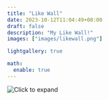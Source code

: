 ```yaml
---
title: "Like Wall"
date: 2023-10-12T11:04:49+08:00
draft: false
description: "My Like Wall!"
images: ["images/likewall.png"]

lightgallery: true

math:
  enable: true
---
```


![Click to expand](/images/likewall.png "A messy collage of everything I like")
